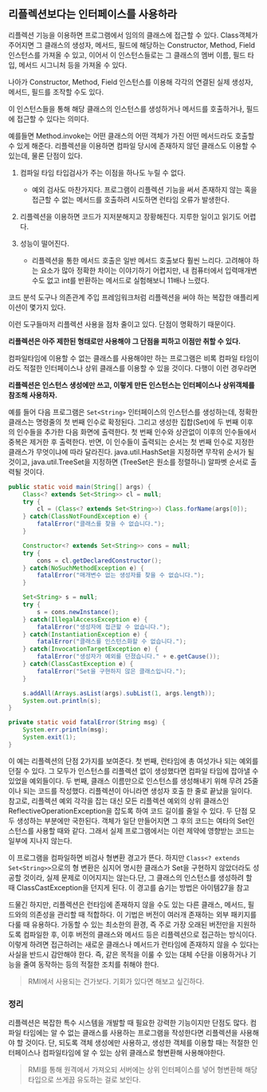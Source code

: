 ## 리플렉션보다는 인터페이스를 사용하라

리플렉션 기능을 이용하면 프로그램에서 임의의 클래스에 접근할 수 있다. Class객체가 주어지면 그 클래스의 생성자, 메서드, 필드에 해당하는 Constructor, Method, Field 인스턴스를 가져올 수 있고, 이어서 이 인스턴스들로는 그 클래스의 멤버 이름, 필드 타입, 메서드 시그니처 등을 가져올 수 있다.

나아가 Constructor, Method, Field 인스턴스를 이용해 각각의 연결된 실제 생성자, 메서드, 필드를 조작할 수도 있다.

이 인스턴스들을 통해 해당 클래스의 인스턴스를 생성하거나 메서드를 호출하거나, 필드에 접근할 수 있다는 의미다.

예를들면 Method.invoke는 어떤 클래스의 어떤 객체가 가진 어떤 메서드라도 호출할 수 있게 해준다. 리플렉션을 이용하면 컴파일 당시에 존재하지 않던 클래스도 이용할 수 있는데, 물론 단점이 있다.

1) 컴파일 타임 타입검사가 주는 이점을 하나도 누릴 수 없다.
    - 예외 검사도 마찬가지다. 프로그램이 리플렉션 기능을 써서 존재하지 않는 혹을 접근할 수 없는 메서드를 호출하려 시도하면 런타임 오류가 발생한다.

2) 리플렉션을 이용하면 코드가 지저분해지고 장황해진다. 지루한 일이고 읽기도 어렵다.

3) 성능이 떨어진다. 
    - 리플렉션을 통한 메서드 호출은 일반 메서드 호출보다 훨씬 느리다. 고려해야 하는 요소가 많아 정확한 차이는 이야기하기 어렵지만, 내 컴퓨터에서 입력매개변수도 없고 int를 반환하는 메서드로 실험해보니 11배나 느렸다.

코드 분석 도구나 의존관계 주입 프레임워크처럼 리플렉션을 써야 하는 복잡한 애플리케이션이 몇가지 있다.

이런 도구들마저 리플렉션 사용을 점차 줄이고 있다. 단점이 명확하기 때문이다. 

**리플렉션은 아주 제한된 형태로만 사용해야 그 단점을 피하고 이점만 취할 수 있다.**

컴파일타임에 이용할 수 없는 클래스를 사용해야만 하는 프로그램은 비록 컴파일 타임이라도 적절한 인터페이스나 상위 클래스를 이용할 수 있을 것이다. 다행이 이런 경우라면 

**리플렉션은 인스턴스 생성에만 쓰고, 이렇게 만든 인스턴스는 인터페이스나 상위객체를 참조해 사용하자.**

예를 들어 다음 프로그램은 `Set<String>` 인터페이스의 인스턴스를 생성하는데, 정확한 클래스는 명령줄의 첫 번째 인수로 확정된다. 그리고 생성한 집합(Set)에 두 번째 이후의 인수들을 추가한 다음 화면에 출력한다. 첫 번째 인수와 상관없이 이후의 인수들에서 중복은 제거한 후 출력한다. 반면, 이 인수들이 출력되는 순서는 첫 번째 인수로 지정한 클래스가 무엇이냐에 따라 달라진다. java.util.HashSet을 지정하면 무작위 순서가 될 것이고, java.util.TreeSet을 지정하면 (TreeSet은 원소를 정렬하니) 알파벳 순서로 출력될 것이다.

```java
public static void main(String[] args) {
    Class<? extends Set<String>> cl = null;
    try {
        cl = (Class<? extends Set<String>>) Class.forName(args[0]);
    } catch(ClassNotFoundException e) {
        fatalError("클래스를 찾을 수 없습니다.");
    }

    Constructor<? extends Set<String>> cons = null;
    try {
        cons = cl.getDeclaredConstructor();
    } catch(NoSuchMethodException e) {
        fatalError("매개변수 없는 생성자를 찾을 수 없습니다.");
    }

    Set<String> s = null;
    try {
        s = cons.newInstance();
    } catch(IllegalAccessException e) {
        fatalError("생성자에 접근할 수 없습니다.");
    } catch(InstantiationException e) {
        fatalError("클래스를 인스턴스화할 수 없습니다.");
    } catch(InvocationTargetException e) {
        fatalError("생성자가 예외를 던졌습니다." + e.getCause());
    } catch(ClassCastException e) {
        fatalError("Set을 구현하지 않은 클래스입니다.");
    }

    s.addAll(Arrays.asList(args).subList(1, args.length));
    System.out.println(s);
}

private static void fatalError(String msg) {
    System.err.println(msg);
    System.exit(1);
}
```

이 예는 리플렉션의 단점 2가지를 보여준다. 첫 번째, 런타임에 총 여섯가나 되는 예외를 던질 수 있다. 그 모두가 인스턴스를 리플렉션 없이 생성했다면 컴파일 타임에 잡아낼 수 있었을 예외들이다. 두 번째, 클래스 이름만으로 인스턴스를 생성해내기 위해 무려 25줄이나 되는 코드를 작성했다. 리플렉션이 아니라면 생성자 호출 한 줄로 끝났을 일이다. 참고로, 리플렉션 예외 각각을 잡는 대신 모든 리플렉션 예외의 상위 클래스인 ReflectiveOperationException을 잡도록 하여 코드 길이를 줄일 수 있다. 두 단점 모두 생성하는 부분에만 국한된다. 객체가 일단 만들어지면 그 후의 코드는 여타의 Set인스턴스를 사용할 때와 같다. 그래서 실제 프로그램에서는 이런 제약에 영향받는 코드는 일부에 지나지 않는다.

이 프로그램을 컴파일하면 비검사 형변환 경고가 뜬다. 하지만 `Class<? extends Set<String>>`으로의 형 변환은 심지어 명시한 클래스가 Set을 구현하지 않았더라도 성공할 것이라, 실제 문제로 이어지지는 않는다.단, 그 클래스의 인스턴스를 생성하려 할 때 ClassCastException을 던지게 된다. 이 경고를 숨기는 방법은 아이템27을 참고

드물긴 하지만, 리플렉션은 런타임에 존재하지 않을 수도 있는 다른 클래스, 메서드, 필드와의 의존성을 관리할 때 적합하다. 이 기법은 버전이 여러개 존재하는 외부 패키지를 다룰 때 유용하다. 가동할 수 있는 최소한의 환경, 즉 주로 가장 오래된 버전만을 지원하도록 컴파일한 후, 이후 버전의 클래스와 메서드 등은 리플렉션으로 접근하는 방식이다. 이렇게 하려면 접근하려는 새로운 클래스나 메서드가 런타임에 존재하지 않을 수 있다는 사실을 반드시 감안해야 한다. 즉, 같은 목적을 이룰 수 있는 대체 수단을 이용하거나 기능을 줄여 동작하는 등의 적절한 조치를 취해야 한다.
> RMI에서 사용되는 건가보다. 기회가 있다면 해보고 싶긴하다.

### 정리
리플렉션은 복잡한 특수 시스템을 개발할 때 필요한 강력한 기능이지만 단점도 많다. 컴파일 타임에는 알 수 없는 클래스를 사용하는 프로그램을 작성한다면 리플렉션을 사용해야 할 것이다. 단, 되도록 객체 생성에만 사용하고, 생성한 객체를 이용할 때는 적절한 인터페이스나 컴파일타임에 알 수 있는 상위 클래스로 형변환해 사용해야한다.
> RMI를 통해 원격에서 가져오되 서버에는 상위 인터페이스를 넣어 형변환해 해당 타입으로 쓰게끔 유도하는 걸로 보인다.

